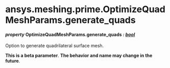 # ansys.meshing.prime.OptimizeQuadMeshParams.generate_quads



#### *property* OptimizeQuadMeshParams.generate_quads *: [bool](https://docs.python.org/3.11/library/functions.html#bool)*

Option to generate quadrilateral surface mesh.

**This is a beta parameter**. **The behavior and name may change in the future**.

<!-- !! processed by numpydoc !! -->
